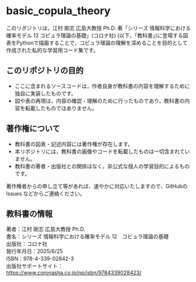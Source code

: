 # basic_copula_theory

このリポジトリは，江村 剛志 広島大教授 Ph.D. 著「シリーズ 情報科学における確率モデル 12 コピュラ理論の基礎」(コロナ社) (以下，「教科書」)に登場する図表をPythonで描画することで，コピュラ理論の理解を深めることを目的として作成された私的な学習用コード集です。

## このリポジトリの目的

- ここに含まれるソースコードは，作者自身が教科書の内容を理解するために独自に実装したものです。
- 図や表の再現は，内容の確認・理解のために行ったものであり，教科書の内容を転載したものではありません。

## 著作権について

- 教科書の図表・記述内容には著作権が存在します。
- 本リポジトリには，教科書の画像やコードを転載したものは一切含まれていません。
- 教科書の著者・出版社との関係はなく，非公式な個人の学習目的によるものです。

著作権者からの申し立て等があれば、速やかに対応いたしますので、GitHubの Issues などからご連絡ください。

## 教科書の情報
著者：江村 剛志 広島大教授 Ph.D. <br>
書名：シリーズ 情報科学における確率モデル 12　コピュラ理論の基礎 <br>
出版社：コロナ社 <br>
発行年月日：2025/6/25 <br>
ISBN：978-4-339-02842-3 <br>
出版社サポートサイト：https://www.coronasha.co.jp/np/isbn/9784339028423/ <br>
